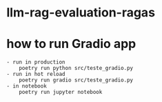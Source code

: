 # llm-rag-evaluation-ragas


# how to run Gradio app
    - run in production
        poetry run python src/teste_gradio.py
    - run in hot reload
        poetry run gradio src/teste_gradio.py
    - in notebook
        poetry run jupyter notebook